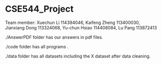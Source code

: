 # CSE544_Project
Team member:
Xuechun Li 114394046, Kaifeng Zheng 113400030, Jianxiang Dong 113324068, Yu-chun Hsiao 114408084, Lu Pang 113872413


./AnswerPDF folder has our answers in pdf files.

./code folder has all programs .

./data folder has all datasets including the X dataset after data cleaning.
